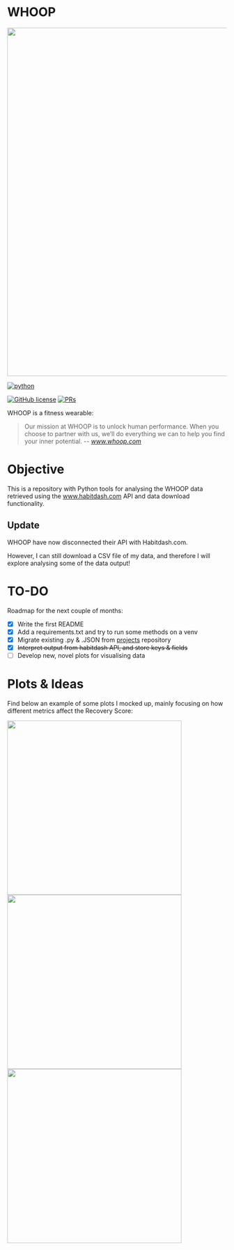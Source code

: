 # WHOOP
<img src="https://everipedia-storage.s3.amazonaws.com/ProfilePicture/en/whoop-company/__00541.png" width='800'>

<p align="left">
    <a href="https://www.python.org/">
        <img src="https://ForTheBadge.com/images/badges/made-with-python.svg"
            alt="python"></a> &nbsp;
</p>

[![GitHub license](https://img.shields.io/badge/License-MIT-brightgreen.svg?style=flat-square)](https://github.com/VivekPa/AIAlpha/blob/master/LICENSE) 
[![PRs](https://img.shields.io/badge/PRs-welcome-brightgreen.svg?style=flat-square)](http://makeapullrequest.com)


WHOOP is a fitness wearable:
> Our mission at WHOOP is to unlock human performance. When you choose to partner with us, we’ll do everything we can to help you find your inner potential.
-- <cite>www.whoop.com</cite>

# Objective
This is a repository with Python tools for analysing the WHOOP data retrieved using the www.habitdash.com API and data download functionality.

## Update
WHOOP have now disconnected their API with Habitdash.com.

However, I can still download a CSV file of my data, and therefore I will explore analysing 
some of the data output!

# TO-DO
Roadmap for the next couple of months:
- [X] Write the first README
- [X] Add a requirements.txt and try to run some methods on a venv
- [X] Migrate existing .py & .JSON from [projects](http://github.com/philip-papasavvas/projects) repository
- [X] ~~Interpret output from habitdash API, and store keys & fields~~
- [ ] Develop new, novel plots for visualising data

# Plots & Ideas
Find below an example of some plots I mocked up, mainly focusing on how different metrics affect the Recovery Score:

<img src="https://github.com/philip-papasavvas/whoop/images/hrv_recovery_scatterplot.png" width='400'>

<img src="https://github.com/philip-papasavvas/whoop/images/recovery_rhr_scatterplot.png" width='400'>

<img src="https://github.com/philip-papasavvas/whoop/images/recovery_sleep_score_scatterplot.png" width='400'>
